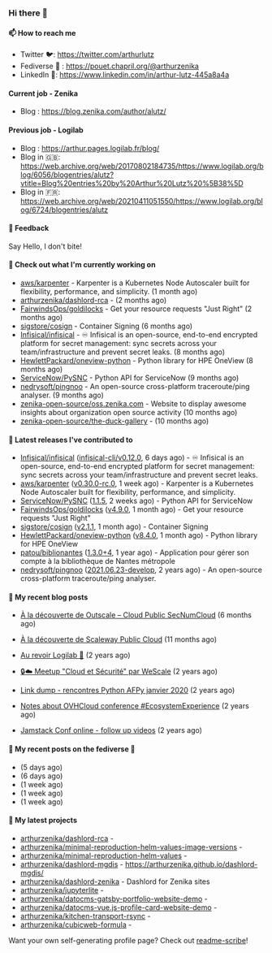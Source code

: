 ### Hi there 👋

#### 📫 How to reach me

- Twitter 🐦: https://twitter.com/arthurlutz
- Fediverse 🐘 : https://pouet.chapril.org/@arthurzenika
- LinkedIn 👔:  https://www.linkedin.com/in/arthur-lutz-445a8a4a

#### Current job - Zenika 

- Blog : https://blog.zenika.com/author/alutz/

#### Previous job - Logilab

- Blog : https://arthur.pages.logilab.fr/blog/
- Blog in 🇬🇧: https://web.archive.org/web/20170802184735/https://www.logilab.org/blog/6056/blogentries/alutz?vtitle=Blog%20entries%20by%20Arthur%20Lutz%20%5B38%5D
- Blog in 🇫🇷: https://web.archive.org/web/20210411051550/https://www.logilab.org/blog/6724/blogentries/alutz

#### 💬 Feedback

Say Hello, I don't bite!

#### 👷 Check out what I'm currently working on

- [aws/karpenter](https://github.com/aws/karpenter) - Karpenter is a Kubernetes Node Autoscaler built for flexibility, performance, and simplicity. (1 month ago)
- [arthurzenika/dashlord-rca](https://github.com/arthurzenika/dashlord-rca) -  (2 months ago)
- [FairwindsOps/goldilocks](https://github.com/FairwindsOps/goldilocks) - Get your resource requests &#34;Just Right&#34; (2 months ago)
- [sigstore/cosign](https://github.com/sigstore/cosign) - Container Signing (6 months ago)
- [Infisical/infisical](https://github.com/Infisical/infisical) - ♾ Infisical is an open-source, end-to-end encrypted platform for secret management: sync secrets across your team/infrastructure and prevent secret leaks. (8 months ago)
- [HewlettPackard/oneview-python](https://github.com/HewlettPackard/oneview-python) - Python library for HPE OneView (8 months ago)
- [ServiceNow/PySNC](https://github.com/ServiceNow/PySNC) - Python API for ServiceNow (9 months ago)
- [nedrysoft/pingnoo](https://github.com/nedrysoft/pingnoo) - An open-source cross-platform traceroute/ping analyser. (9 months ago)
- [zenika-open-source/oss.zenika.com](https://github.com/zenika-open-source/oss.zenika.com) - Website to display awesome insights about organization open source activity (10 months ago)
- [zenika-open-source/the-duck-gallery](https://github.com/zenika-open-source/the-duck-gallery) -  (10 months ago)


#### 🔭 Latest releases I've contributed to

- [Infisical/infisical](https://github.com/Infisical/infisical) ([infisical-cli/v0.12.0](https://github.com/Infisical/infisical/releases/tag/infisical-cli/v0.12.0), 6 days ago) - ♾ Infisical is an open-source, end-to-end encrypted platform for secret management: sync secrets across your team/infrastructure and prevent secret leaks.
- [aws/karpenter](https://github.com/aws/karpenter) ([v0.30.0-rc.0](https://github.com/aws/karpenter/releases/tag/v0.30.0-rc.0), 1 week ago) - Karpenter is a Kubernetes Node Autoscaler built for flexibility, performance, and simplicity.
- [ServiceNow/PySNC](https://github.com/ServiceNow/PySNC) ([1.1.5](https://github.com/ServiceNow/PySNC/releases/tag/1.1.5), 2 weeks ago) - Python API for ServiceNow
- [FairwindsOps/goldilocks](https://github.com/FairwindsOps/goldilocks) ([v4.9.0](https://github.com/FairwindsOps/goldilocks/releases/tag/v4.9.0), 1 month ago) - Get your resource requests &#34;Just Right&#34;
- [sigstore/cosign](https://github.com/sigstore/cosign) ([v2.1.1](https://github.com/sigstore/cosign/releases/tag/v2.1.1), 1 month ago) - Container Signing
- [HewlettPackard/oneview-python](https://github.com/HewlettPackard/oneview-python) ([v8.4.0](https://github.com/HewlettPackard/oneview-python/releases/tag/v8.4.0), 1 month ago) - Python library for HPE OneView
- [patou/biblionantes](https://github.com/patou/biblionantes) ([1.3.0&#43;4](https://github.com/patou/biblionantes/releases/tag/1.3.0%2B4), 1 year ago) - Application pour gérer son compte à la bibliothèque de Nantes métropole
- [nedrysoft/pingnoo](https://github.com/nedrysoft/pingnoo) ([2021.06.23-develop](https://github.com/nedrysoft/pingnoo/releases/tag/2021.06.23-develop), 2 years ago) - An open-source cross-platform traceroute/ping analyser.

#### 📜 My recent blog posts 

- [À la découverte de Outscale – Cloud Public SecNumCloud](https://blog.zenika.com/2023/02/21/a-la-decouverte-de-outscale-cloud-public-secnumcloud/) (6 months ago)
- [À la découverte de Scaleway Public Cloud](https://blog.zenika.com/2022/09/07/a-la-decouverte-de-scaleway-public-cloud/) (11 months ago)

- [Au revoir Logilab 👋](https://arthur.pages.logilab.fr/blog/au-revoir-logilab.html) (2 years ago)
- [🔒☁️ Meetup &#34;Cloud et Sécurité&#34; par WeScale](https://arthur.pages.logilab.fr/blog/meetup-cloud-et-securite-par-wescale.html) (2 years ago)
- [Link dump - rencontres Python AFPy janvier 2020](https://arthur.pages.logilab.fr/blog/link-dump-rencontres-python-afpy-janvier-2020.html) (2 years ago)
- [Notes about OVHCloud conference #EcosystemExperience](https://arthur.pages.logilab.fr/blog/notes-about-ovhcloud-conference-ecosystemexperience.html) (2 years ago)
- [Jamstack Conf online - follow up videos](https://arthur.pages.logilab.fr/blog/jamstack-conf-online-follow-up-videos.html) (2 years ago)

#### 📜 My recent posts on the fediverse 🐘

- [](https://pouet.chapril.org/@arthurzenika/110909436445386468) (5 days ago)
- [](https://pouet.chapril.org/@arthurzenika/110904228135809879) (6 days ago)
- [](https://pouet.chapril.org/@arthurzenika/110899947970953813) (1 week ago)
- [](https://pouet.chapril.org/@arthurzenika/110899880179389901) (1 week ago)
- [](https://pouet.chapril.org/@arthurzenika/110899845521945497) (1 week ago)

#### 🌱 My latest projects

- [arthurzenika/dashlord-rca](https://github.com/arthurzenika/dashlord-rca) - 
- [arthurzenika/minimal-reproduction-helm-values-image-versions](https://github.com/arthurzenika/minimal-reproduction-helm-values-image-versions) - 
- [arthurzenika/minimal-reproduction-helm-values](https://github.com/arthurzenika/minimal-reproduction-helm-values) - 
- [arthurzenika/dashlord-mgdis](https://github.com/arthurzenika/dashlord-mgdis) - https://arthurzenika.github.io/dashlord-mgdis/
- [arthurzenika/dashlord-zenika](https://github.com/arthurzenika/dashlord-zenika) - Dashlord for Zenika sites
- [arthurzenika/jupyterlite](https://github.com/arthurzenika/jupyterlite) - 
- [arthurzenika/datocms-gatsby-portfolio-website-demo](https://github.com/arthurzenika/datocms-gatsby-portfolio-website-demo) - 
- [arthurzenika/datocms-vue.js-profile-card-website-demo](https://github.com/arthurzenika/datocms-vue.js-profile-card-website-demo) - 
- [arthurzenika/kitchen-transport-rsync](https://github.com/arthurzenika/kitchen-transport-rsync) - 
- [arthurzenika/cubicweb-formula](https://github.com/arthurzenika/cubicweb-formula) - 



Want your own self-generating profile page? Check out [readme-scribe](https://github.com/muesli/readme-scribe)!
